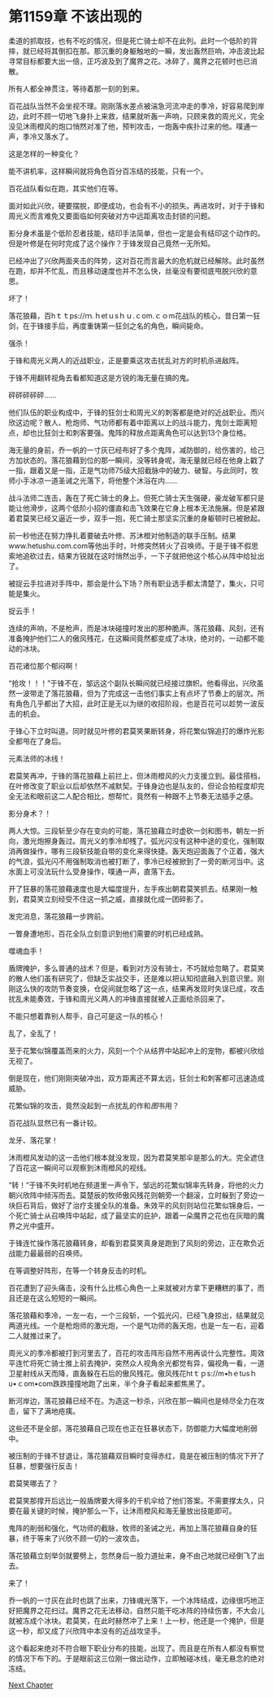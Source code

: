 # 第1159章 不该出现的

柔道的抓取技，也有不吃的情况，但是死亡骑士却不在此列。此时一个低阶的背摔，就已经将其倒扣在那。那沉重的身躯触地的一瞬，发出轰然巨响，冲击波比起寻常目标都要大出一倍，正巧波及到了魔界之花。冰碎了，魔界之花顿时也已消散。

所有人都全神贯注，等待着那一刻的到来。

百花战队当然不会坐视不理。刚刚落水差点被湍急河流冲走的季冷，好容易爬到岸边，此时不顾一切地飞身扑上来救，结果就听轰一声响，只顾来救的周光义，完全没见沐雨橙风的炮口悄然对准了他，预判攻击，一炮轰中疾扑过来的他。噗通一声，季冷又落水了。

这是怎样的一种变化？

能不讲机率，这样瞬间就将角色百分百冻结的技能，只有一个。

百花战队看似在跑，其实他们在等。

面对如此兴欣，硬要摆脱，即便成功，也会有不小的损失。再进攻时，对于于锋和周光义而言难免又要面临如何突破对方中远距离攻击封锁的问题。

影分身术虽是个低阶忍者技能，结印手法简单，但也一定是会有结印这个动作的。但是叶修是在何时完成了这个操作？于锋发现自己竟然一无所知。

已经冲出了兴欣两面夹击的阵势，这对百花而言最大的危机就已经解除。此时虽然在跑，却并不忙乱，而且移动速度也并不怎么快，丝毫没有要彻底甩脱兴欣的意思。

坏了！

落花狼藉，百hｔｔps://ｍ.ｈetｕsｈｕ.ｃom.ｃｏm花战队的核心，昔日第一狂剑，在于锋接手后，再度重铸第一狂剑之名的角色，瞬间毙命。

强杀！

于锋和周光义两人的近战职业，正是要乘这攻击扰乱对方的时机杀进敌阵。

于锋不用翻转视角去看都知道这是方锐的海无量在搞的鬼。

砰砰砰砰砰……

他们队伍的职业构成中，于锋的狂剑士和周光义的刺客都是绝对的近战职业。而兴欣这边呢？散人、枪炮师、气功师都有着中距离以上的战斗能力，鬼剑士距离短点，却也比狂剑士和刺客要强。鬼阵的释放点距离角色可以达到13个身位格。

海无量的身前，乔一帆的一寸灰已经布好了多个鬼阵，减防御的，给伤害的，给己方加状态的。落花狼藉到位的那一瞬间，没等转身呢，海无量就已经在他身上戳了一指，跟着又是一指，正是气功师75级大招截脉中的破力、破智。与此同时，牧师小手冰凉一道圣诫之光落下，将他整个沐浴在内……

战斗法师二连击，轰在了死亡骑士的身上。但死亡骑士天生强硬，豪龙破军都只是能让他滑步，这两个低阶小招的僵直和击飞效果在它身上根本无法施展。但是紧跟着君莫笑已经又逼近一步，双手一抱，死亡骑士那坚实沉重的身躯顿时已被掀起。

前一秒他还在努力挣扎着要破去叶修、苏沐橙对他制造的联手压制。结果www.hetushu.com.com等他出手时，叶修突然转火了召唤师。于是于锋不假思索地追砍过去，结果方锐就在这时悄然出手，一下子就把他这个核心从阵中给扯出了。

被捉云手拉进对手阵中，那会是什么下场？所有职业选手都太清楚了，集火，只可能是集火。

捉云手！

连续的声响，不是枪声，而是冰块碰撞时发出的那种脆声。落花狼藉、风刻，还有准备掩护他们二人的傲风残花，在这瞬间竟然都变成了冰块，绝对的，一动都不能动的冰块。

百花诸位那个郁闷啊！

“抢攻！！！”于锋不在，邹远这个副队长瞬间就已经接过旗帜。他看得出，兴欣虽然一波带走了落花狼藉，但为了完成这一击他们事实上有点坏了节奏上的层次。所有角色几乎都出了大招，此时正是无以为继的收招阶段，也是百花可以趁势一波反击的机会。

于锋心下立时叫道。同时就见叶修的君莫笑果断转身，将花繁似锦追打的爆炸光影全都甩在了身后。

元素法师的冰线！

君莫笑再冲，于锋的落花狼藉上前拦上，但沐雨橙风的火力支援立到。最佳搭档，在叶修改变了职业以后却依然不减默契。于锋身边也是队友的，但论合拍程度却完全无法和眼前这二人配合相比，想帮忙，竟然有一种跟不上节奏无法插手之感。

影分身术？！

两人大惊。三段斩至少存在变向的可能，落花狼藉立时虚砍一剑和图书，朝左一折向，激光炮擦身轰过。周光义的季冷却残了。弧光闪没有这种中途的变化，强制取消再做操作，哪有三段斩技能自带的变化来得快捷。轰天炮迎面轰了个正着，强大的气浪，弧光闪不用强制取消也被打断了，季冷已经被掀到了一旁的断河当中。这水面上可没法玩什么受身操作，噗通一声，直落下去。

开了狂暴的落花狼藉速度也是大幅度提升，左手疾出朝君莫笑抓去。结果刚一触到，君莫笑立刻经受不住这一抓之威，直接就化成一团碎影了。

发完消息，落花狼藉一步跨前。

一瞥身遭地形，百花全队立刻意识到他们需要的时机已经成熟。

噬魂血手！

盾牌掩护，多么普通的战术？但是，看到对方没有骑士，不巧就给忽略了。君莫笑的散人他们虽有研究了，但缺乏实战交手，还是难以把认知彻底融入到意识里。刚刚这么快的攻防节奏变换，仓促间就忽略了这一点，结果再发现时失误已成，攻击扰乱未能奏效，于锋和周光义两人的冲锋直接就被人正面给杀回来了。

不能只想着靠别人帮手，自己可是这一队的核心！

乱了，全乱了！

至于花繁似锦覆盖而来的火力，风刻一个个从结界中站起冲上的宠物，都被兴欣给无视了。

倒是现在，他们刚刚突破冲出，双方距离还不算太远，狂剑士和刺客都可迅速造成威胁。

花繁似锦的攻击，竟然没起到一点扰乱的作和*图*书用？

百花战队显然已有一番计较。

龙牙、落花掌！

沐雨橙风发动的这一击他们根本就没发现，因为君莫笑那伞是那么的大。完全遮住了百花这一瞬间可以观察到沐雨橙风的视线。

“转！”于锋不失时机地在频道里一声令下，邹远的花繁似锦率先转身，将他的火力朝兴欣阵中倾泻而去。莫楚辰的牧师傲风残花则朝旁一个翻滚，立时躲到了旁边一块巨石背后，做好了治疗支援全队的准备。朱效平的风刻则站位花繁似锦身后，一个死亡骑士从召唤阵中站起，成了最坚实的庇护，跟着一朵魔界之花也在灰暗的魔界之光中盛开。

于锋连忙操作落花狼藉转身，却看到君莫笑真身是跑到了风刻的旁边，正在欺负近战能力最最弱的召唤师。

在等调整好阵形，在等一个转身反击的时机。

百花遭到了迎头痛击，没有什么比核心角色一上来就被对方拿下更糟糕的事了，而且还是在这么短短的一瞬间。

落花狼藉和季冷，一左一右，一个三段斩，一个弧光闪，已经飞身掠出，结果就见两道光线。一个是枪炮师的激光炮，一个是气功师的轰天炮，也是一左一右，迎着二人就推过来了。

周光义的季冷都被打到河里去了，百花的攻击阵形自然不用再谈什么完整性。周效平连忙将死亡骑士推上前去掩护，突然众人视角余光都觉有异，偏视角一看，一道卫星射线从天而降，直轰躲在石后的傲风残花。傲风残花htｔｐs://m•hｅtusｈu•ｃom•com跌跌撞撞地跑了出来，半个身子看起来都焦黑了。

断河岸边，落花狼藉已经不在。为造这一秒杀，兴欣在那一瞬间也是倾尽全力在攻击，留下了满地疮痍。

这些还不是全部，落花狼藉自己现在也正在狂暴状态下，防御能力大幅度地削弱中。

被压制的于锋不甘退让，落花狼藉双目瞬时变得赤红，竟是在被压制的情况下开了狂暴，想要强行反击！

君莫笑哪去了？

君莫笑那撑开后远比一般盾牌要大得多的千机伞给了他们答案。不需要撑太久，只要在最关键的时候，掩护那么一下，让沐雨橙风和海无量放出技能即可。

鬼阵的削弱和强化，气功师的截脉，牧师的圣诫之光，再加上落花狼藉自身的狂暴，终于等来了兴欣不顾一切的一波攻击。

落花狼藉立刻举剑就要劈上，忽然身后一股力道扯来，身不由己地就已经倒飞了出去。

来了！

乔一帆的一寸灰在此时也跳了出来，刀锋魂光落下，一个冰阵结成，边缘很巧地正好把魔界之花扫过。魔界之花无法移动，自然只能干吃冰阵的持续伤害，不大会儿就被冻成个冰块。君莫笑，在此时赫然冲了上来！上一秒，他还是一个掩护，但是这一秒，却又成了兴欣阵中本没有的近战攻坚手。

这个看起来绝对不符合眼下职业分布的技能，出现了。而且是在所有人都没有察觉的情况下布下的。于是眼前这三位刚一做出动作，立即触碰冰线，毫无悬念的绝对冻结。



[Next Chapter](%E7%AC%AC1160%E7%AB%A0%20%E6%B9%8D%E6%80%A5%E7%9A%84%E6%96%AD%E6%B2%B3.md)